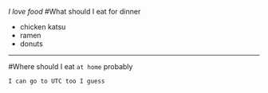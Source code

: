 *I love food*
#What should I eat for dinner
- chicken katsu
- ramen
- donuts

---
#Where should I eat
`at home` probably
```
I can go to UTC too I guess
```

